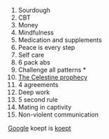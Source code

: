  1. Sourdough 
 2. CBT 
 3. Money
 4. Mindfulness
 5. Medication and supplements
 6. Peace is every step
 7. Self care
 8. 6 pack abs
 9. Challenge all patterns *
 10. [The Celestine prophecy](https://en.wikipedia.org/wiki/The_Celestine_Prophecy)
 11. 4 agreements
 12. Deep work
 13. 5 second rule
 14. Mating in captivity
 15. Non-violent communication

[Google][] koept is [koept][]


[Google]: http://google.com/
[koept]: http://koe.pt


[comment]: # (This actually is the most platform independent comment)


<!--stackedit_data:
eyJkaXNjdXNzaW9ucyI6eyJmRFE5NGtxMUZBaWtFSGx3Ijp7In
N0YXJ0Ijo0LCJlbmQiOjEzLCJ0ZXh0IjoiU291cmRvdWdoIn19
LCJjb21tZW50cyI6eyJxbGNacGhRdnJiV0o5QnVjIjp7ImRpc2
N1c3Npb25JZCI6ImZEUTk0a3ExRkFpa0VIbHciLCJzdWIiOiJn
aDoxMTQzNDQiLCJ0ZXh0IjoiQWRkIGluc3RydWN0aW9ucy4iLC
JjcmVhdGVkIjoxNTQyMDI2NzIyMTIyfX0sImhpc3RvcnkiOlsx
MDQ0OTg1MjgzLC0xMjczODI4NTMxLDEwMTEzNzkxNiwxOTU0Mz
Q4NTQ1LC0yMDkxNzM5ODQxLC0xOTYwMjUxMzAwLC0xMzMyNjUw
NDA0LC02MzQzNDE5NDIsLTE1NTYyNjI1MDZdfQ==
-->